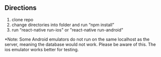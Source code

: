 ## Directions

1) clone repo
2) change directories into folder and run “npm install”
3) run “react-native run-ios" or "react-native run-android"

*Note: Some Android emulators do not run on the same localhost as the server, meaning the database would not work. Please be aware of this. The ios emulator works better for testing.
